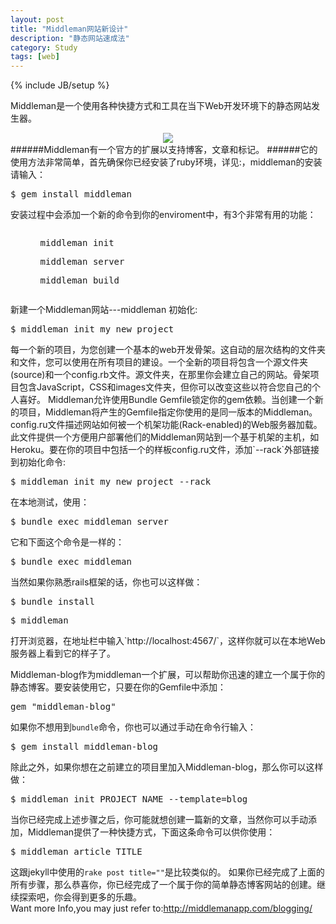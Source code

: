 ```yaml
---
layout: post
title: "Middleman网站新设计"
description: "静态网站速成法"
category: Study
tags: [web]
---
```

{% include JB/setup %}

Middleman是一个使用各种快捷方式和工具在当下Web开发环境下的静态网站发生器。  
<div align="center"><img src="http://media.tumblr.com/tumblr_m76dvhusKv1qafhdm.jpg"/></div>  
######Middleman有一个官方的扩展以支持博客，文章和标记。
<!--break-->
######它的使用方法非常简单，首先确保你已经安装了ruby环境，详见:<http://ruby-china.org/wiki/install_ruby_guide/>，middleman的安装请输入：  
<pre>$ gem install middleman</pre>  
安装过程中会添加一个新的命令到你的enviroment中，有3个非常有用的功能：  
<pre><ul><ol>middleman init</ol><ol>middleman server</ol><ol>middleman build</ol></ul></pre>  
新建一个Middleman网站---middleman 初始化:  
<pre>$ middleman init my_new_project</pre>  
每一个新的项目，为您创建一个基本的web开发骨架。这自动的层次结构的文件夹和文件，您可以使用在所有项目的建设。一个全新的项目将包含一个源文件夹(source)和一个config.rb文件。源文件夹，在那里你会建立自己的网站。骨架项目包含JavaScript，CSS和images文件夹，但你可以改变这些以符合您自己的个人喜好。  
Middleman允许使用Bundle Gemfile锁定你的gem依赖。当创建一个新的项目，Middleman将产生的Gemfile指定你使用的是同一版本的Middleman。  
config.ru文件描述网站如何被一个机架功能(Rack-enabled)的Web服务器加载。此文件提供一个方便用户部署他们的Middleman网站到一个基于机架的主机，如Heroku。要在你的项目中包括一个的样板config.ru文件，添加`--rack`外部链接到初始化命令: 
<pre>$ middleman init my_new_project --rack</pre>  
在本地测试，使用：  
<pre>$ bundle exec middleman server</pre>  
它和下面这个命令是一样的：  
<pre>$ bundle exec middleman</pre>
当然如果你熟悉rails框架的话，你也可以这样做：  
<pre>$ bundle install</pre>  
<pre>$ middleman</pre>  
打开浏览器，在地址栏中输入`http://localhost:4567/`，这样你就可以在本地Web服务器上看到它的样子了。  

Middleman-blog作为middleman一个扩展，可以帮助你迅速的建立一个属于你的静态博客。要安装使用它，只要在你的Gemfile中添加：  
<pre>gem "middleman-blog"</pre>  
如果你不想用到`bundle`命令，你也可以通过手动在命令行输入：  
<pre>$ gem install middleman-blog</pre>  
除此之外，如果你想在之前建立的项目里加入Middleman-blog，那么你可以这样做：  
<pre>$ middleman init PROJECT_NAME --template=blog</pre>  
当你已经完成上述步骤之后，你可能就想创建一篇新的文章，当然你可以手动添加，Middleman提供了一种快捷方式，下面这条命令可以供你使用：  
<pre>$ middleman article TITLE</pre>
这跟jekyll中使用的`rake post title=""`是比较类似的。
如果你已经完成了上面的所有步骤，那么恭喜你，你已经完成了一个属于你的简单静态博客网站的创建。继续探索吧，你会得到更多的乐趣。  
Want more Info,you may just refer to:<http://middlemanapp.com/blogging/>
  
